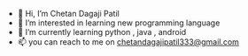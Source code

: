 - 👋 Hi, I’m Chetan Dagaji Patil
- 👀 I’m interested in learning new programming language
- 🌱 I’m currently learning python , java , android
- 📫 you can reach to me on chetandagajipatil333@gmail.com

<!---
chetan7020/chetan7020 is a ✨ special ✨ repository because its `README.md` (this file) appears on your GitHub profile.
You can click the Preview link to take a look at your changes.
--->
